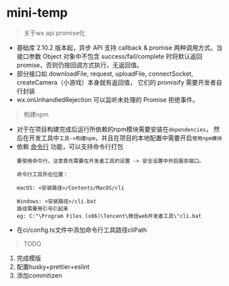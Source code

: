 # mini-temp

> 关于wx api promise化

- 基础库 2.10.2 版本起，异步 API 支持 callback & promise 两种调用方式。当接口参数 Object 对象中不包含 success/fail/complete 时将默认返回 promise，否则仍按回调方式执行，无返回值。
- 部分接口如 downloadFile, request, uploadFile, connectSocket, createCamera（小游戏）本身就有返回值， 它们的 promisify 需要开发者自行封装
- wx.onUnhandledRejection 可以监听未处理的 Promise 拒绝事件。

> 构建npm

- 对于在项目构建完成后运行所依赖的npm模块需要安装在`dependencies`，
然后在开发工具中`工具->构建npm`，并且在项目的本地配置中需要开启`使用npm模块`
- 依赖 [命令行](https://developers.weixin.qq.com/miniprogram/dev/devtools/cli.html) 功能，可以支持命令行打包
  ```
  要使用命令行，注意首先需要在开发者工具的设置 -> 安全设置中开启服务端口。
  
  命令行工具所在位置：
  
  macOS: <安装路径>/Contents/MacOS/cli
  
  Windows: <安装路径>/cli.bat
  路径需要用引号引起来
  eg: C:"\Program Files (x86)\Tencent\微信web开发者工具\"cli.bat
  ```
- 在ci/config.ts文件中添加命令行工具路径cliPath

> TODO

1. 完成模版
2. 配置husky+prettier+eslint
3. 添加commitizen
